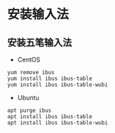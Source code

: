 # 安装输入法

## 安装五笔输入法

* CentOS
```shell
yum remove ibus
yum install ibus ibus-table
yum install ibus ibus-table-wubi
```

* Ubuntu
```shell
apt purge ibus
apt install ibus ibus-table
apt install ibus ibus-table-wubi
```
